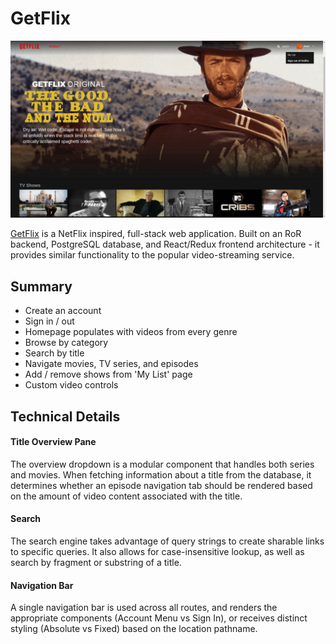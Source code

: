 # GetFlix

![home]

[GetFlix][getflix] is a NetFlix inspired, full-stack web application. Built on an RoR backend, PostgreSQL database, and React/Redux frontend architecture - it provides similar functionality to the popular video-streaming service.

## Summary

* Create an account
* Sign in / out
* Homepage populates with videos from every genre
* Browse by category
* Search by title
* Navigate movies, TV series, and episodes
* Add / remove shows from 'My List' page
* Custom video controls

## Technical Details

#### Title Overview Pane
The overview dropdown is a modular component that handles both series and movies. When fetching information about a title from the database, it determines whether an episode navigation tab should be rendered based on the amount of video content associated with the title.

#### Search
The search engine takes advantage of query strings to create sharable links to specific queries. It also allows for case-insensitive lookup, as well as search by fragment or substring of a title.

#### Navigation Bar

A single navigation bar is used across all routes, and renders the appropriate components (Account Menu vs Sign In), or receives distinct styling (Absolute vs Fixed) based on the location pathname.

[getflix]:  https://getflix-app.herokuapp.com

[home]: ./docs/images/home.png
